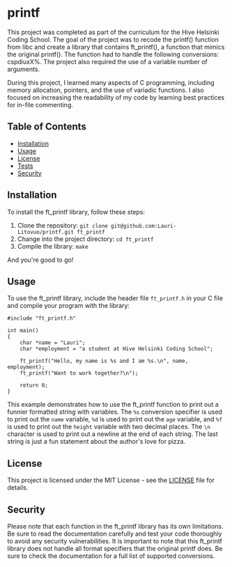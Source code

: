 # printf

This project was completed as part of the curriculum for the Hive Helsinki Coding School. The goal of the project was to recode the printf() function from libc and create a library that contains ft_printf(), a function that mimics the original printf(). The function had to handle the following conversions: cspdiuxX%. The project also required the use of a variable number of arguments.

During this project, I learned many aspects of C programming, including memory allocation, pointers, and the use of variadic functions. I also focused on increasing the readability of my code by learning best practices for in-file commenting.

## Table of Contents

- [Installation](#installation)
- [Usage](#usage)
- [License](#license)
- [Tests](#tests)
- [Security](#security)

## Installation

To install the ft_printf library, follow these steps:

1. Clone the repository: `git clone git@github.com:Lauri-Litovuo/printf.git ft_printf`
2. Change into the project directory: `cd ft_printf`
3. Compile the library: `make`

And you're good to go!

## Usage

To use the ft_printf library, include the header file `ft_printf.h` in your C file and compile your program with the library:

```
#include "ft_printf.h"

int main()
{
    char *name = "Lauri";
    char *employment = "a student at Hive Helsinki Coding School";

    ft_printf("Hello, my name is %s and I am %s.\n", name, employment);
    ft_printf("Want to work together?\n");

    return 0;
}
```

This example demonstrates how to use the ft_printf function to print out a funnier formatted string with variables. The `%s` conversion specifier is used to print out the `name` variable, `%d` is used to print out the `age` variable, and `%f` is used to print out the `height` variable with two decimal places. The `\n` character is used to print out a newline at the end of each string. The last string is just a fun statement about the author's love for pizza.

## License

This project is licensed under the MIT License - see the [LICENSE](LICENSE) file for details.


## Security

Please note that each function in the ft_printf library has its own limitations. Be sure to read the documentation carefully and test your code thoroughly to avoid any security vulnerabilities. It is important to note that this ft_printf library does not handle all format specifiers that the original printf does. Be sure to check the documentation for a full list of supported conversions.
